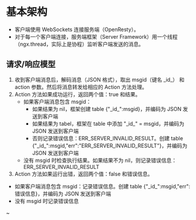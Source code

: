 # 基本架构


- 客户端使用 WebSockets 连接服务端（OpenResty）。
- 对于每一个客户端连接，服务端框架（Server Framework）用一个线程（ngx.thread，实际上是协程）监听客户端发送的消息。


## 请求/响应模型

1. 收到客户端消息后，解码消息（JSON 格式），取出 msgid（键名 \_id\_） 和 action 参数。然后将消息转发给相应的 Action 方法处理。
2. Action 方法如果成功运行，返回两个值：true 和结果。
	- 如果客户端消息包含 msgid：
		- 如果结果为 nil，框架创建 table {"\_id\_":msgid}，并编码为 JSON 发送到客户端
		- 如果结果为 tabel，框架在 table 中添加 "\_id\_" = msgid，并编码为 JSON 发送到客户端
		- 否则记录错误信息：ERR\_SERVER\_INVALID\_RESULT。创建 table {"\_id\_":msgid,"err":"ERR\_SERVER\_INVALID\_RESULT"}，并编码为 JSON 发送到客户端
	- 没有 msgid 时检查执行结果。如果结果不为 nil，则记录错误信息：ERR\_SERVER\_INVALID\_RESULT
3.  Action 方法如果运行出错，返回两个值：false 和错误信息。
  - 如果客户端消息包含 msgid：记录错误信息。创建 table {"\_id\_":msgid,"err":错误信息}，并编码为 JSON 发送到客户端
  - 没有 msgid 时记录错误信息

~
